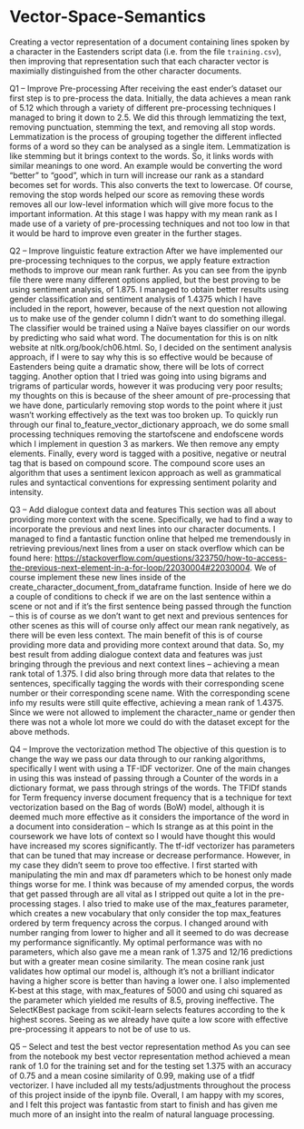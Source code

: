 # Vector-Space-Semantics
Creating a vector representation of a document containing lines spoken by a character in the Eastenders script data (i.e. from the file `training.csv`), then improving that representation such that each character vector is maximially distinguished from the other character documents.

Q1 – Improve Pre-processing
After receiving the east ender’s dataset our first step is to pre-process the data. Initially, the data achieves a mean rank of 5.12 which through a variety of different pre-processing techniques I managed to bring it down to 2.5. We did this through lemmatizing the text, removing punctuation, stemming the text, and removing all stop words.
Lemmatization is the process of grouping together the different inflected forms of a word so they can be analysed as a single item. Lemmatization is like stemming but it brings context to the words. So, it links words with similar meanings to one word. An example would be converting the word “better” to “good”, which in turn will increase our rank as a standard becomes set for words. This also converts the text to lowercase.
Of course, removing the stop words helped our score as removing these words removes all our low-level information which will give more focus to the important information. At this stage I was happy with my mean rank as I made use of a variety of pre-processing techniques and not too low in that it would be hard to improve even greater in the further stages.

Q2 – Improve linguistic feature extraction
After we have implemented our pre-processing techniques to the corpus, we apply feature extraction methods to improve our mean rank further. As you can see from the ipynb file there were many different options applied, but the best proving to be using sentiment analysis, of 1.875. I managed to obtain better results using gender classification and sentiment analysis of 1.4375 which I have included in the report, however, because of the next question not allowing us to make use of the gender column I didn’t want to do something illegal. The classifier would be trained using a Naïve bayes classifier on our words by predicting who said what word. The documentation for this is on nltk website at nltk.org/book/ch06.html. So, I decided on the sentiment analysis approach, if I were to say why this is so effective would be because of Eastenders being quite a dramatic show, there will be lots of correct tagging. Another option that I tried was going into using bigrams and trigrams of particular words, however it was producing very poor results; my thoughts on this is because of the sheer amount of pre-processing that we have done, particularly removing stop words to the point where it just wasn’t working effectively as the text was too broken up. 
To quickly run through our final to_feature_vector_dictionary approach, we do some small processing techniques removing the startofscene and endofscene words which I implement in question 3 as markers. We then remove any empty elements. Finally, every word is tagged with a positive, negative or neutral tag that is based on compound score. The compound score uses an algorithm that uses a sentiment lexicon approach as well as grammatical rules and syntactical conventions for expressing sentiment polarity and intensity.

Q3 – Add dialogue context data and features
This section was all about providing more context with the scene. Specifically, we had to find a way to incorporate the previous and next lines into our character documents. I managed to find a fantastic function online that helped me tremendously in retrieving previous/next lines from a user on stack overflow which can be found here: https://stackoverflow.com/questions/323750/how-to-access-the-previous-next-element-in-a-for-loop/22030004#22030004.  We of course implement these new lines inside of the create_character_document_from_dataframe function. Inside of here we do a couple of conditions to check if we are on the last sentence within a scene or not and if it’s the first sentence being passed through the function – this is of course as we don’t want to get next and previous sentences for other scenes as this will of course only affect our mean rank negatively, as there will be even less context. The main benefit of this is of course providing more data and providing more context around that data. 
So, my best result from adding dialogue context data and features was just bringing through the previous and next context lines – achieving a mean rank total of 1.375. I did also bring through more data that relates to the sentences, specifically tagging the words with their corresponding scene number or their corresponding scene name. With the corresponding scene info my results were still quite effective, achieving a mean rank of 1.4375. Since we were not allowed to implement the character_name or gender then there was not a whole lot more we could do with the dataset except for the above methods.

Q4 – Improve the vectorization method
The objective of this question is to change the way we pass our data through to our ranking algorithms, specifically I went with using a TF-IDF vectorizer. One of the main changes in using this was instead of passing through a Counter of the words in a dictionary format, we pass through strings of the words. The TFIDf stands for Term frequency inverse document frequency that is a technique for text vectorization based on the Bag of words (BoW) model, although it is deemed much more effective as it considers the importance of the word in a document into consideration – which Is strange as at this point in the coursework we have lots of context so I would have thought this would have increased my scores significantly. 
The tf-idf vectorizer has parameters that can be tuned that may increase or decrease performance. However, in my case they didn’t seem to prove too effective. I first started with manipulating the min and max df parameters which to be honest only made things worse for me. I think was because of my amended corpus, the words that get passed through are all vital as I stripped out quite a lot in the pre-processing stages.
I also tried to make use of the max_features parameter, which creates a new vocabulary that only consider the top max_features ordered by term frequency across the corpus. I changed around with number ranging from lower to higher and all it seemed to do was decrease my performance significantly. My optimal performance was with no parameters, which also gave me a mean rank of 1.375 and 12/16 predictions but with a greater mean cosine similarity. The mean cosine rank just validates how optimal our model is, although it’s not a brilliant indicator having a higher score is better than having a lower one.
I also implemented K-best at this stage, with max_features of 5000 and using chi squared as the parameter which yielded me results of 8.5, proving ineffective. The SelectKBest package from scikit-learn selects features according to the k highest scores. Seeing as we already have quite a low score with effective pre-processing it appears to not be of use to us.

Q5 – Select and test the best vector representation method
As you can see from the notebook my best vector representation method achieved a mean rank of 1.0 for the training set and for the testing set 1.375 with an accuracy of 0.75 and a mean cosine similarity of 0.99, making use of a tfidf vectorizer. I have included all my tests/adjustments throughout the process of this project inside of the ipynb file. Overall, I am happy with my scores, and I felt this project was fantastic from start to finish and has given me much more of an insight into the realm of natural language processing.  


